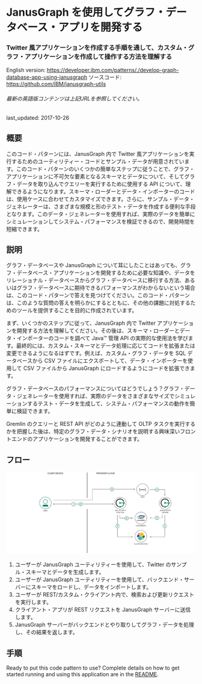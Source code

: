# JanusGraph を使用してグラフ・データベース・アプリを開発する

### Twitter 風アプリケーションを作成する手順を通して、カスタム・グラフ・アプリケーションを作成して操作する方法を理解する

English version: https://developer.ibm.com/patterns/./develop-graph-database-app-using-janusgraph
  ソースコード: https://github.com/IBM/janusgraph-utils

###### 最新の英語版コンテンツは上記URLを参照してください。
last_updated: 2017-10-26

 
## 概要

このコード・パターンには、JanusGraph 内で Twitter 風アプリケーションを実行するためのユーティリティー・コードとサンプル・データが用意されています。このコード・パターンのいくつかの簡単なステップに従うことで、グラフ・アプリケーションに不可欠な要素となるスキーマとデータについて、そしてグラフ・データを取り込んでクエリーを実行するために使用する API について、理解できるようになります。スキーマ・ローダーとデータ・インポーターのコードは、使用ケースに合わせてカスタマイズできます。さらに、サンプル・データ・ジェネレーターは、さまざまな規模と形のテスト・データを作成する便利な手段となります。このデータ・ジェネレーターを使用すれば、実際のデータを簡単にシミュレーションしてシステム・パフォーマンスを検証できるので、開発時間を短縮できます。

## 説明

グラフ・データベースや JanusGraph について耳にしたことはあっても、グラフ・データベース・アプリケーションを開発するために必要な知識や、データをリレーショナル・データベースからグラフ・データベースに移行する方法、あるいはグラフ・データベースに期待できるパフォーマンスがわからないという場合は、このコード・パターンで答えを見つけてください。このコード・パターンは、このような質問の答えを明らかにするとともに、その他の課題に対処するためのツールを提供することを目的に作成されています。

まず、いくつかのステップに従って、JanusGraph 内で Twitter アプリケーションを開発する方法を理解してください。その後は、スキーマ・ローダーとデータ・インポーターのコードを調べて Java&trade; 管理 API の実際的な使用法を学びます。最終的には、カスタム・スキーマとデータ処理に応じてコードを拡張または変更できるようになるはずです。例えば、カスタム・グラフ・データを SQL データベースから CSV ファイルにエクスポートして、データ・インポーターを使用して CSV ファイルから JanusGraph にロードするようにコードを拡張できます。

グラフ・データベースのパフォーマンスについてはどうでしょう？グラフ・データ・ジェネレーターを使用すれば、実際のデータをさまざまなサイズでシミュレーションするテスト・データを生成して、システム・パフォーマンスの動作を簡単に検証できます。

Gremlin のクエリーと REST API がどのように連動して OLTP タスクを実行するかを把握した後は、特定のグラフ・データ・シナリオを説明する興味深いフロントエンドのアプリケーションを開発することができます。

## フロー

![フロー](./images/graph-database-janusgraph.png)

1. ユーザーが JanusGraph ユーティリティーを使用して、Twitter のサンプル・スキーマとデータを生成します。
1. ユーザーが JanusGraph ユーティリティーを使用して、バックエンド・サーバーにスキーマをロードし、データをインポートします。
1. ユーザーが REST/カスタム・クライアント内で、検索および更新リクエストを実行します。
1. クライアント・アプリが REST リクエストを JanusGraph サーバーに送信します。
1. JanusGraph サーバーがバックエンドとやり取りしてグラフ・データを処理し、その結果を返します。

## 手順

Ready to put this code pattern to use? Complete details on how to get started running and using this application are in the [README](https://github.com/IBM/janusgraph-utils/blob/master/README.md).
